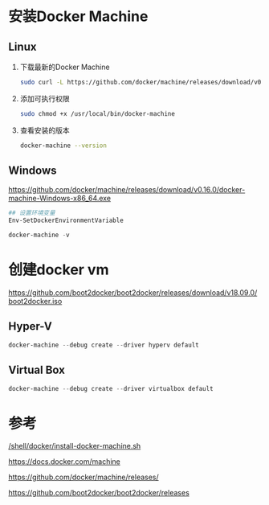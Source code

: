 # 安装Docker Machine

## Linux

1. 下载最新的Docker Machine
    ```sh
    sudo curl -L https://github.com/docker/machine/releases/download/v0.16.0/docker-machine-$(uname -s)-$(uname -m) -o /usr/local/bin/docker-machine
    ```
2. 添加可执行权限
    ```sh
    sudo chmod +x /usr/local/bin/docker-machine
    ```
3. 查看安装的版本
    ```sh
    docker-machine --version
    ```

## Windows

https://github.com/docker/machine/releases/download/v0.16.0/docker-machine-Windows-x86_64.exe

```powershell
## 设置环境变量
Env-SetDockerEnvironmentVariable

docker-machine -v
```

# 创建docker vm

https://github.com/boot2docker/boot2docker/releases/download/v18.09.0/boot2docker.iso

## Hyper-V

```powershell
docker-machine --debug create --driver hyperv default
```

## Virtual Box

```powershell
docker-machine --debug create --driver virtualbox default
```

# 参考

[/shell/docker/install-docker-machine.sh]

https://docs.docker.com/machine

https://github.com/docker/machine/releases/

https://github.com/boot2docker/boot2docker/releases

[/shell/docker/install-docker-machine.sh]:../../shell/docker/install-docker-machine.sh